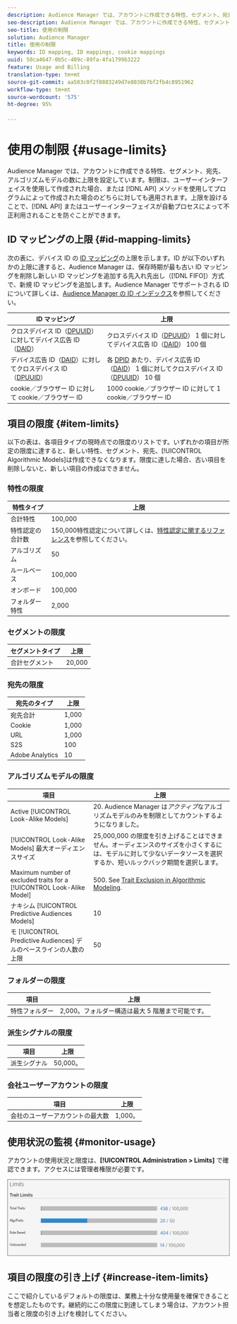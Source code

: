 ```yaml
---
description: Audience Manager では、アカウントに作成できる特性、セグメント、宛先、アルゴリズムモデルの数に上限を設定しています。制限は、ユーザーインターフェイスを使用して作成された場合、または API メソッドを使用してプログラムによって作成された場合のどちらに対しても適用されます。使用制限は、アドビの API やユーザーインターフェイへの不正アクセスを試みる可能性がある自動プロセスから Audience Manager を守るのに役立ちます。
seo-description: Audience Manager では、アカウントに作成できる特性、セグメント、宛先、アルゴリズムモデルの数に上限を設定しています。制限は、ユーザーインターフェイスを使用して作成された場合、または API メソッドを使用してプログラムによって作成された場合のどちらに対しても適用されます。使用制限は、アドビの API やユーザーインターフェイへの不正アクセスを試みる可能性がある自動プロセスから Audience Manager を守るのに役立ちます。
seo-title: 使用の制限
solution: Audience Manager
title: 使用の制限
keywords: ID mapping, ID mappings, cookie mappings
uuid: 50ca4647-0b5c-409c-89fa-4fa1799b3222
feature: Usage and Billing
translation-type: tm+mt
source-git-commit: aa583c0f2f8883249d7e8038b7bf2fb4c8951962
workflow-type: tm+mt
source-wordcount: '575'
ht-degree: 95%

---
```



# 使用の制限 {#usage-limits}

Audience Manager では、アカウントに作成できる特性、セグメント、宛先、アルゴリズムモデルの数に上限を設定しています。制限は、ユーザーインターフェイスを使用して作成された場合、または [!DNL API] メソッドを使用してプログラムによって作成された場合のどちらに対しても適用されます。上限を設けることで、[!DNL API] またはユーザーインターフェイスが自動プロセスによって不正利用されることを防ぐことができます。

## ID マッピングの上限 {#id-mapping-limits}

次の表に、デバイス ID の [ID マッピング](../../integration/sending-audience-data/batch-data-transfer-explained/id-sync-http.md)の上限を示します。ID が以下のいずれかの上限に達すると、Audience Manager は、保存時期が最も古い ID マッピングを削除し新しい ID マッピングを追加する先入れ先出し（[!DNL FIFO]）方式で、新規 ID マッピングを追加します。Audience Manager でサポートされる ID について詳しくは、[Audience Manager の ID インデックス](../../reference/ids-in-aam.md)を参照してください。

| ID マッピング | 上限 |
|-----------|-------------- |
| クロスデバイス ID（[DPUUID](../../reference/ids-in-aam.md)）に対してデバイス広告 ID（[DAID](../../reference/ids-in-aam.md)） | クロスデバイス ID（[DPUUID](../../reference/ids-in-aam.md)） 1 個に対してデバイス広告 ID（[DAID](../../reference/ids-in-aam.md)） 100 個 |
| デバイス広告 ID（[DAID](../../reference/ids-in-aam.md)）に対してクロスデバイス ID（[DPUUID](../../reference/ids-in-aam.md)） | 各 [DPID](../../reference/ids-in-aam.md) あたり、デバイス広告 ID（[DAID](../../reference/ids-in-aam.md)） 1 個に対してクロスデバイス ID（[DPUUID](../../reference/ids-in-aam.md)） 10 個 |
| cookie／ブラウザー ID に対して cookie／ブラウザー ID | 1000 cookie／ブラウザー ID に対して 1  cookie／ブラウザー ID |

## 項目の限度 {#item-limits}

以下の表は、各項目タイプの現時点での限度のリストです。いずれかの項目が所定の限度に達すると、新しい特性、セグメント、宛先、[!UICONTROL Algorithmic Models]は作成できなくなります。限度に達した場合、古い項目を削除しないと、新しい項目の作成はできません。

### 特性の限度

| 特性タイプ | 上限 |
| -------------------------- | ------------------------------------- |
| 合計特性 | 100,000 |
| 特性認定の合計数 | 150,000特性認定について詳しくは、[特性認定に関するリファレンス](/help/using/features/traits/trait-and-segment-qualification-reference.md#trait-qualification-limit)を参照してください。 |
| アルゴリズム | 50 |
| ルールベース | 100,000 |
| オンボード | 100,000 |
| フォルダー特性 | 2,000 |

### セグメントの限度

| セグメントタイプ | 上限 |
| -------------- | ------------- |
| 合計セグメント | 20,000 |

### 宛先の限度

| 宛先のタイプ | 上限 |
| ------------------ | ------------- |
| 宛先合計 | 1,000 |
| Cookie | 1,000 |
| URL | 1,000 |
| S2S | 100 |
| Adobe Analytics | 10 |

### アルゴリズムモデルの限度

| 項目 | 上限 |
| -------- | ----- |
| Active [!UICONTROL Look-Alike Models] | 20. Audience Manager は&#x200B;*アクティブ*&#x200B;なアルゴリズムモデルのみを制限としてカウントするようになりました。 |
| [!UICONTROL Look-Alike Models] 最大オーディエンスサイズ | 25,000,000  の限度を引き上げることはできません。オーディエンスのサイズを小さくするには、モデルに対して少ないデータソースを選択するか、短いルックバック期間を選択します。 |
| Maximum number of excluded traits for a [!UICONTROL Look-Alike Model] | 500. See [Trait Exclusion in Algorithmic Modeling](/help/using/features/algorithmic-models/trait-exclusion-algo-models.md). |
| ナキシム [!UICONTROL Predictive Audiences Models] | 10 |
| モ [!UICONTROL Predictive Audiences] デルのベースラインの人数の上限 | 50 |

### フォルダーの限度

| 項目 | 上限 |
| ------------- | ------------------ |
| 特性フォルダー | 2,000。フォルダー構造は最大 5 階層まで可能です。 |

### 派生シグナルの限度

| 項目 | 上限 |
| --------------- | ------------- |
| 派生シグナル | 50,000。 |

### 会社ユーザーアカウントの限度

| 項目 | 上限 |
| ----------- | ------------- |
| 会社のユーザーアカウントの最大数 | 1,000。 |

## 使用状況の監視 {#monitor-usage}

アカウントの使用状況と限度は、**[!UICONTROL Administration > Limits]** で確認できます。アクセスには管理者権限が必要です。

![使用限度の画像](assets/usage-limits.png)

## 項目の限度の引き上げ {#increase-item-limits}

ここで紹介しているデフォルトの限度は、業務上十分な使用量を確保できることを想定したものです。継続的にこの限度に到達してしまう場合は、アカウント担当者と限度の引き上げを検討してください。